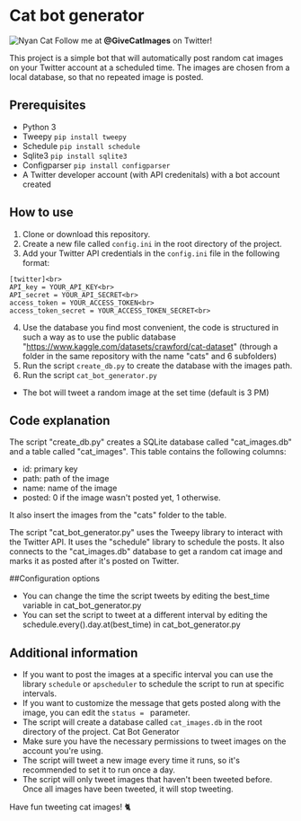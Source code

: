 # Cat bot generator
![Nyan Cat](https://gist.githubusercontent.com/brudnak/aba00c9a1c92d226f68e8ad8ba1e0a40/raw/e1e4a92f6072d15014f19aa8903d24a1ac0c41a4/nyan-cat.gif)
Follow me at **@GiveCatImages** on Twitter!

This project is a simple bot that will automatically post random cat images on your Twitter account at a scheduled time. The images are chosen from a local database, so that no repeated image is posted.

## Prerequisites
- Python 3
- Tweepy ```pip install tweepy```
- Schedule ```pip install schedule```
- Sqlite3 ```pip install sqlite3```
- Configparser ```pip install configparser```
- A Twitter developer account (with API credenitals) with a bot account created

## How to use
1. Clone or download this repository.
2. Create a new file called `config.ini` in the root directory of the project.
3. Add your Twitter API credentials in the `config.ini` file in the following format: <br>
```
[twitter]<br>
API_key = YOUR_API_KEY<br>
API_secret = YOUR_API_SECRET<br>
access_token = YOUR_ACCESS_TOKEN<br>
access_token_secret = YOUR_ACCESS_TOKEN_SECRET<br> 
```
4. Use the database you find most convenient, the code is structured in such a way as to use the public database "https://www.kaggle.com/datasets/crawford/cat-dataset" (through a folder in the same repository with the name "cats" and 6 subfolders)
5. Run the script `create_db.py` to create the database with the images path.
6. Run the script `cat_bot_generator.py`
- The bot will tweet a random image at the set time (default is 3 PM)

## Code explanation
The script "create_db.py" creates a SQLite database called "cat_images.db" and a table called "cat_images". This table contains the following columns:
- id: primary key
- path: path of the image
- name: name of the image
- posted: 0 if the image wasn't posted yet, 1 otherwise.

It also insert the images from the "cats" folder to the table.

The script "cat_bot_generator.py" uses the Tweepy library to interact with the Twitter API. It uses the "schedule" library to schedule the posts. It also connects to the "cat_images.db" database to get a random cat image and marks it as posted after it's posted on Twitter.

##Configuration options
- You can change the time the script tweets by editing the best_time variable in cat_bot_generator.py
- You can set the script to tweet at a different interval by editing the schedule.every().day.at(best_time) in cat_bot_generator.py

## Additional information
- If you want to post the images at a specific interval you can use the library `schedule` or `apscheduler` to schedule 
the script to run at specific intervals.
- If you want to customize the message that gets posted along with the image, you can edit the `status = ` parameter.
- The script will create a database called `cat_images.db` in the root directory of the project.
Cat Bot Generator
- Make sure you have the necessary permissions to tweet images on the account you're using.
- The script will tweet a new image every time it runs, so it's recommended to set it to run once a day.
- The script will only tweet images that haven't been tweeted before. Once all images have been tweeted, it will stop tweeting.

Have fun tweeting cat images! 🐈



